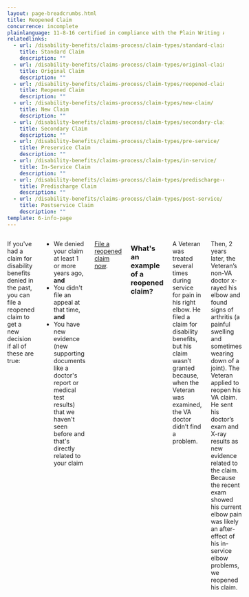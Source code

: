 ```yaml
---
layout: page-breadcrumbs.html
title: Reopened Claim
concurrence: incomplete
plainlanguage: 11-8-16 certified in compliance with the Plain Writing Act
relatedlinks:
  - url: /disability-benefits/claims-process/claim-types/standard-claim/
    title: Standard Claim
    description: ""
  - url: /disability-benefits/claims-process/claim-types/original-claim/
    title: Original Claim
    description: ""
  - url: /disability-benefits/claims-process/claim-types/reopened-claim/
    title: Reopened Claim
    description: ""
  - url: /disability-benefits/claims-process/claim-types/new-claim/
    title: New Claim
    description: ""
  - url: /disability-benefits/claims-process/claim-types/secondary-claim/
    title: Secondary Claim
    description: ""
  - url: /disability-benefits/claims-process/claim-types/pre-service/
    title: Preservice Claim
    description: ""
  - url: /disability-benefits/claims-process/claim-types/in-service/
    title: In-Service Claim
    description: ""
  - url: /disability-benefits/claims-process/claim-types/predischarge-claim/
    title: Predischarge Claim
    description: ""
  - url: /disability-benefits/claims-process/claim-types/post-service/
    title: Postservice Claim
    description: ""
template: 6-info-page
---
```


<div class="section one" markdown="0">
<div class="primary" markdown="0">
<div class="row" markdown="0">
<div class="small-12 columns" markdown="1">    

If you've had a claim for disability benefits denied in the past, you can file a reopened claim to get a new decision if all of these are true:
- We denied your claim at least 1 or more years ago, **and**
- You didn't file an appeal at that time, **and**
- You have new evidence (new supporting documents like a doctor's report or medical test results) that we haven't seen before and that's directly related to your claim

[File a reopened claim now](/disability-benefits/apply-for-benefits/).

### What's an example of a reopened claim?<br>
A Veteran was treated several times during service for pain in his right elbow. He filed a claim for disability benefits, but his claim wasn’t granted because, when the Veteran was examined, the VA doctor didn’t find a problem. 

Then, 2 years later, the Veteran’s non-VA doctor x-rayed his elbow and found signs of arthritis (a painful swelling and sometimes wearing down of a joint). The Veteran applied to reopen his VA claim. He sent his doctor’s exam and X-ray results as new evidence related to the claim. Because the recent exam showed his current elbow pain was likely an after-effect of his in-service elbow problems, we reopened his claim.

</div>
</div>
</div>
</div>
